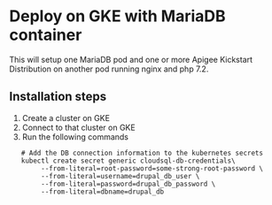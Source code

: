 # Deploy on GKE with MariaDB container

This will setup one MariaDB pod and one or more Apigee Kickstart Distribution on another pod running nginx and php 7.2.


## Installation steps

1. Create a cluster on GKE
2. Connect to that cluster on GKE
3. Run the following commands
```
   # Add the DB connection information to the kubernetes secrets
   kubectl create secret generic cloudsql-db-credentials\
        --from-literal=root-password=some-strong-root-password \
        --from-literal=username=drupal_db_user \
        --from-literal=password=drupal_db_password \
        --from-literal=dbname=drupal_db
```
